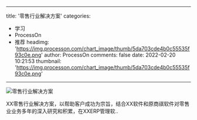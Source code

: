 
---
title: '零售行业解决方案'
categories: 
 - 学习
 - ProcessOn
 - 推荐
headimg: 'https://img.processon.com/chart_image/thumb/5da703cde4b0c55535f93c0e.png'
author: ProcessOn
comments: false
date: 2022-02-20 10:21:53
thumbnail: 'https://img.processon.com/chart_image/thumb/5da703cde4b0c55535f93c0e.png'
---

<div>   
<img class="thumb" alt="零售行业解决方案" src="https://img.processon.com/chart_image/thumb/5da703cde4b0c55535f93c0e.png" referrerpolicy="no-referrer">
<p>XX零售行业解决方案，以帮助客户成功为宗旨，结合XX软件和原商祺软件对零售业业务多年的深入研究和积累，在XXERP管理软..</p>  
</div>
            